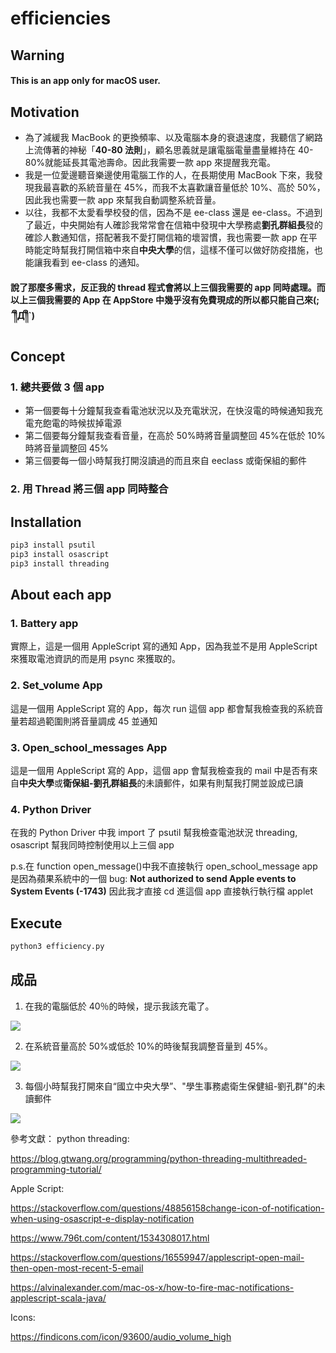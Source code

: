 # efficiencies

## Warning

#### This is an app only for macOS user.

## Motivation

- 為了減緩我 MacBook 的更換頻率、以及電腦本身的衰退速度，我聽信了網路上流傳著的神秘「**40-80 法則**」，顧名思義就是讓電腦電量盡量維持在 40-80%就能延長其電池壽命。因此我需要一款 app 來提醒我充電。
- 我是一位愛邊聽音樂邊使用電腦工作的人，在長期使用 MacBook 下來，我發現我最喜歡的系統音量在 45%，而我不太喜歡讓音量低於 10%、高於 50%，因此我也需要一款 app 來幫我自動調整系統音量。
- 以往，我都不太愛看學校發的信，因為不是 ee-class 還是 ee-class。不過到了最近，中央開始有人確診我常常會在信箱中發現中大學務處**劉孔群組長**發的確診人數通知信，搭配著我不愛打開信箱的壞習慣，我也需要一款 app 在平時能定時幫我打開信箱中來自**中央大學**的信，這樣不僅可以做好防疫措施，也能讓我看到 ee-class 的通知。

#### 說了那麼多需求，反正我的 thread 程式會將以上三個我需要的 app 同時處理。而以上三個我需要的 App 在 AppStore 中幾乎沒有免費現成的所以都只能自己來(;´༎ຶД༎ຶ`)

## Concept

### 1. 總共要做 3 個 app

- 第一個要每十分鐘幫我查看電池狀況以及充電狀況，在快沒電的時候通知我充電充飽電的時候拔掉電源
- 第二個要每分鐘幫我查看音量，在高於 50%時將音量調整回 45%在低於 10%時將音量調整回 45%
- 第三個要每一個小時幫我打開沒讀過的而且來自 eeclass 或衛保組的郵件

### 2. 用 Thread 將三個 app 同時整合

## Installation

```zsh
pip3 install psutil
pip3 install osascript
pip3 install threading
```

## About each app

### 1. Battery app

實際上，這是一個用 AppleScript 寫的通知 App，因為我並不是用 AppleScript 來獲取電池資訊的而是用 psync 來獲取的。

### 2. Set_volume App

這是一個用 AppleScript 寫的 App，每次 run 這個 app 都會幫我檢查我的系統音量若超過範圍則將音量調成 45 並通知

### 3. Open_school_messages App

這是一個用 AppleScript 寫的 App，這個 app 會幫我檢查我的 mail 中是否有來自**中央大學**或**衛保組-劉孔群組長**的未讀郵件，如果有則幫我打開並設成已讀

### 4. Python Driver

在我的 Python Driver 中我 import 了 psutil 幫我檢查電池狀況 threading, osascript 幫我同時控制使用以上三個 app

p.s.在 function open_message()中我不直接執行 open_school_message app 是因為蘋果系統中的一個 bug:
**Not authorized to send Apple events to System Events (-1743)**
因此我才直接 cd 進這個 app 直接執行執行檔 applet

## Execute

```zsh
python3 efficiency.py
```

## 成品

1. 在我的電腦低於 40％的時候，提示我該充電了。

![](https://i.imgur.com/1mqjH3X.png)

2. 在系統音量高於 50%或低於 10%的時後幫我調整音量到 45%。

![](https://i.imgur.com/rTOWIMv.png)

3. 每個小時幫我打開來自“國立中央大學”、"學生事務處衛生保健組-劉孔群"的未讀郵件

![](https://i.imgur.com/XAcBqMe.png)

參考文獻：
python threading:

https://blog.gtwang.org/programming/python-threading-multithreaded-programming-tutorial/

Apple Script:

https://stackoverflow.com/questions/48856158change-icon-of-notification-when-using-osascript-e-display-notification

https://www.796t.com/content/1534308017.html

https://stackoverflow.com/questions/16559947/applescript-open-mail-then-open-most-recent-5-email

https://alvinalexander.com/mac-os-x/how-to-fire-mac-notifications-applescript-scala-java/

Icons:

https://findicons.com/icon/93600/audio_volume_high
